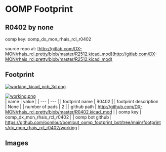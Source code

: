 # OOMP Footprint  
## R0402  by none  
  
oomp key: oomp_dx_mon_rhais_rcl_r0402  
  
source repo at: [http://gitlab.com/DX-MON/rhais_rcl.pretty/blob/master/R2512.kicad_mod](http://gitlab.com/DX-MON/rhais_rcl.pretty/blob/master/R2512.kicad_mod)  
## Footprint  
  
[![working_kicad_pcb_3d.png](working_kicad_pcb_3d_600.png)](working_kicad_pcb_3d.png)  
  
[![working.png](working_600.png)](working.png)  
| name | value | 
| --- | --- | 
| footprint name | R0402 | 
| footprint description | None | 
| number of pads | 2 | 
| github path | http://github.com/DX-MON/rhais_rcl.pretty/blob/master/R0402.kicad_mod | 
| oomp key | oomp_dx_mon_rhais_rcl_r0402 | 
| oomp bot github | https://github.com/oomlout/oomlout_oomp_footprint_bot/tree/main/footprints/dx_mon_rhais_rcl_r0402/working | 
## Images  
